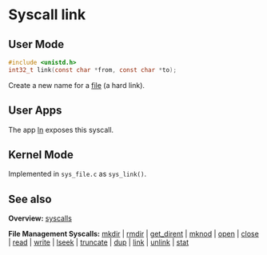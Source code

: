 # Syscall link

## User Mode

```C
#include <unistd.h>
int32_t link(const char *from, const char *to);
```

Create a new name for a [file](../file_system/file.md) (a hard link).

## User Apps

The app [ln](../../userspace/bin/ln.md) exposes this syscall.

## Kernel Mode

Implemented in `sys_file.c` as `sys_link()`. 

## See also

**Overview:** [syscalls](syscalls.md)

**File Management Syscalls:** [mkdir](mkdir.md) | [rmdir](rmdir.md) | [get_dirent](get_dirent.md) | [mknod](mknod.md) | [open](open.md) | [close](close.md) | [read](read.md) | [write](write.md) | [lseek](lseek.md) | [truncate](truncate.md) | [dup](dup.md) | [link](link.md) | [unlink](unlink.md) | [stat](stat.md)
